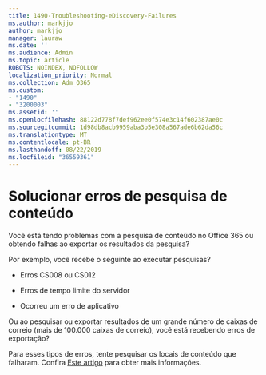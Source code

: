 ```yaml
---
title: 1490-Troubleshooting-eDiscovery-Failures
ms.author: markjjo
author: markjjo
manager: lauraw
ms.date: ''
ms.audience: Admin
ms.topic: article
ROBOTS: NOINDEX, NOFOLLOW
localization_priority: Normal
ms.collection: Adm_O365
ms.custom:
- "1490"
- "3200003"
ms.assetid: ''
ms.openlocfilehash: 88122d778f7def962ee0f574e3c14f602387ae0c
ms.sourcegitcommit: 1d98db8acb9959aba3b5e308a567ade6b62da56c
ms.translationtype: MT
ms.contentlocale: pt-BR
ms.lasthandoff: 08/22/2019
ms.locfileid: "36559361"
---
```

# <a name="troubleshoot-content-search-errors"></a>Solucionar erros de pesquisa de conteúdo

Você está tendo problemas com a pesquisa de conteúdo no Office 365 ou obtendo falhas ao exportar os resultados da pesquisa?

Por exemplo, você recebe o seguinte ao executar pesquisas?

- Erros CS008 ou CS012

- Erros de tempo limite do servidor

- Ocorreu um erro de aplicativo

Ou ao pesquisar ou exportar resultados de um grande número de caixas de correio (mais de 100.000 caixas de correio), você está recebendo erros de exportação?

Para esses tipos de erros, tente pesquisar os locais de conteúdo que falharam. Confira [Este artigo](https://docs.microsoft.com/office365/securitycompliance/retry-failed-content-search) para obter mais informações.
